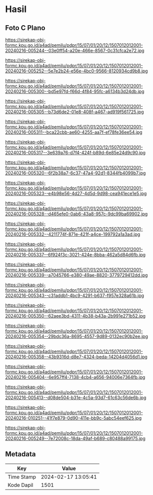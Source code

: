# Hasil

## Foto C Plano

https://sirekap-obj-formc.kpu.go.id/a4ad/pemilu/pdpr/15/07/01/20/12/1507012012001-20240216-005244--03e0ff54-a20e-466e-8567-0c31cfca2e72.jpg

https://sirekap-obj-formc.kpu.go.id/a4ad/pemilu/pdpr/15/07/01/20/12/1507012012001-20240216-005252--5e7e2b24-e56e-4bc0-9566-8120934cd9b8.jpg

https://sirekap-obj-formc.kpu.go.id/a4ad/pemilu/pdpr/15/07/01/20/12/1507012012001-20240216-005300--bd5e97fd-f66d-4f84-95fc-a6134b3d24db.jpg

https://sirekap-obj-formc.kpu.go.id/a4ad/pemilu/pdpr/15/07/01/20/12/1507012012001-20240216-005305--b73d6de2-01e8-408f-a467-ad919f561725.jpg

https://sirekap-obj-formc.kpu.go.id/a4ad/pemilu/pdpr/15/07/01/20/12/1507012012001-20240216-005311--bca22cbb-ae60-4255-aa7f-ef78fe36ee54.jpg

https://sirekap-obj-formc.kpu.go.id/a4ad/pemilu/pdpr/15/07/01/20/12/1507012012001-20240216-005317--3e639a76-d7f4-424f-b89d-6e85e24d9c90.jpg

https://sirekap-obj-formc.kpu.go.id/a4ad/pemilu/pdpr/15/07/01/20/12/1507012012001-20240216-005320--6f2b38a7-6c37-47a4-92d1-8344fb4099b7.jpg

https://sirekap-obj-formc.kpu.go.id/a4ad/pemilu/pdpr/15/07/01/20/12/1507012012001-20240216-005323--e4b98e56-4d27-4d5d-9d98-cea941ece1e5.jpg

https://sirekap-obj-formc.kpu.go.id/a4ad/pemilu/pdpr/15/07/01/20/12/1507012012001-20240216-005328--d465efe0-0ab6-43a8-957c-9dc99ba69902.jpg

https://sirekap-obj-formc.kpu.go.id/a4ad/pemilu/pdpr/15/07/01/20/12/1507012012001-20240216-005332--4211774f-871e-421f-a4ce-199792a1a3ad.jpg

https://sirekap-obj-formc.kpu.go.id/a4ad/pemilu/pdpr/15/07/01/20/12/1507012012001-20240216-005337--6f924f3c-3021-424e-8bba-462a5d84d6fb.jpg

https://sirekap-obj-formc.kpu.go.id/a4ad/pemilu/pdpr/15/07/01/20/12/1507012012001-20240216-005339--a7045766-e380-49ae-8820-3779729412dd.jpg

https://sirekap-obj-formc.kpu.go.id/a4ad/pemilu/pdpr/15/07/01/20/12/1507012012001-20240216-005343--c31addb1-4bc9-4291-b637-f957e328a61b.jpg

https://sirekap-obj-formc.kpu.go.id/a4ad/pemilu/pdpr/15/07/01/20/12/1507012012001-20240216-005350--62aee3bd-4311-4b38-b43a-2b991e271b52.jpg

https://sirekap-obj-formc.kpu.go.id/a4ad/pemilu/pdpr/15/07/01/20/12/1507012012001-20240216-005354--29bdc36a-8695-4557-9d89-0132ec90b2ee.jpg

https://sirekap-obj-formc.kpu.go.id/a4ad/pemilu/pdpr/15/07/01/20/12/1507012012001-20240216-005358--43b9316d-d8e7-4324-beda-14204d4056d1.jpg

https://sirekap-obj-formc.kpu.go.id/a4ad/pemilu/pdpr/15/07/01/20/12/1507012012001-20240216-005404--6e957ff4-7138-4cb4-a656-94006e7364fb.jpg

https://sirekap-obj-formc.kpu.go.id/a4ad/pemilu/pdpr/15/07/01/20/12/1507012012001-20240216-005413--d08de504-b31e-4c5a-93d7-61c63c56de6b.jpg

https://sirekap-obj-formc.kpu.go.id/a4ad/pemilu/pdpr/15/07/01/20/12/1507012012001-20240216-010251--41f7e879-0d90-411e-bb9c-5abc54eef625.jpg

https://sirekap-obj-formc.kpu.go.id/a4ad/pemilu/pdpr/15/07/01/20/12/1507012012001-20240216-005249--7e72008c-18da-49af-b689-c80488a99175.jpg


## Metadata

| Key        | Value               |
| ---------- | ------------------- |
| Time Stamp | 2024-02-17 13:05:41 |
| Kode Dapil | 1501                |




